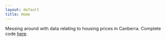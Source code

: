 ```yaml
---
layout: default
title: Home
---
```


Messing around with data relating to housing prices in Canberra.
Complete code [here](https://github.com/mngu2382/CanHouse).
